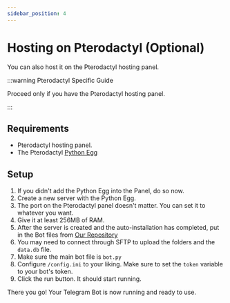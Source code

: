 ```yaml
---
sidebar_position: 4
---
```


# Hosting on Pterodactyl (Optional)

You can also host it on the Pterodactyl hosting panel.

:::warning Pterodactyl Specific Guide

Proceed only if you have the Pterodactyl hosting panel.

:::

## Requirements

* Pterodactyl hosting panel.
* The Pterodactyl [Python Egg](https://github.com/parkervcp/eggs/blob/master/bots/discord/discord.py/egg-discord-py-generic.json)

## Setup

1. If you didn't add the Python Egg into the Panel, do so now.
2. Create a new server with the Python Egg.
3. The port on the Pterodactyl panel doesn't matter. You can set it to whatever you want.
4. Give it at least 256MB of RAM.
5. After the server is created and the auto-installation has completed, put in the Bot files from [Our Repository](https://bpsapi.rajtech.me/r/telegram-bot) 
6. You may need to connect through SFTP to upload the folders and the `data.db` file.
7. Make sure the main bot file is `bot.py`
8. Configure `/config.ini` to your liking. Make sure to set the `token` variable to your bot's token.
9. Click the run button. It should start running.

There you go! Your Telegram Bot is now running and ready to use.